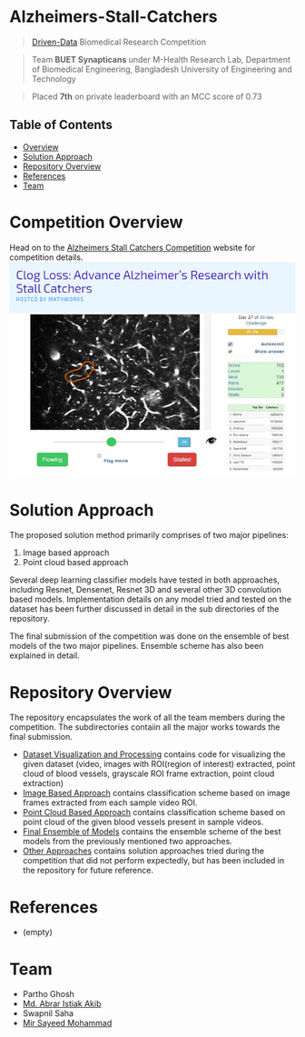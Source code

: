 # Alzheimers-Stall-Catchers

> <a href="https://www.drivendata.org/competitions/">Driven-Data</a> Biomedical Research Competition 

> Team **BUET Synapticans** under M-Health Research Lab, Department of Biomedical Engineering, Bangladesh University of Engineering and Technology

> Placed **7th** on private leaderboard with an MCC score of 0.73

## Table of Contents

- [Overview](#competition-overview)
- [Solution Approach](#solution-approach)
- [Repository Overview](#repository-overview)
- [References](#reference)
- [Team](#team)

# Competition Overview

Head on to the <a href="https://www.drivendata.org/competitions/65/clog-loss-alzheimers-research/page/207/">Alzheimers Stall Catchers Competition</a> website for competition details.
![Base Image](screenshots/home.png)

# Solution Approach

The proposed solution method primarily comprises of two major pipelines:
 1. Image based approach 
 2. Point cloud based approach
 
Several deep learning classifier models have tested in both approaches, including Resnet, Densenet, Resnet 3D and several other 3D convolution based models. Implementation details on any model tried and tested on the dataset has been further discussed in detail in the sub directories of the repository.

The final submission of the competition was done on the ensemble of best models of the two major pipelines. Ensemble scheme has also been explained in detail.

# Repository Overview

The repository encapsulates the work of all the team members during the competition. The subdirectories contaiin all the major works towards the final submission.
    
 - <a href="">Dataset Visualization and Processing</a> contains code for visualizing the given dataset (video, images with ROI(region of interest) extracted, point cloud of blood vessels, grayscale ROI frame extraction, point cloud extraction)
 - <a href="">Image Based Approach</a> contains classification scheme based on image frames extracted from each sample video ROI.
 - <a href="">Point Cloud Based Approach</a> contains classification scheme based on point cloud of the given blood vessels present in sample videos.
 - <a href="">Final Ensemble of Models</a> contains the ensemble scheme of the best models from the previously mentioned two approaches.
 - <a href="">Other Approaches</a> contains solution approaches tried during the competition that did not perform expectedly, but has been included in the repository for future reference.

# References

- (empty)

# Team

- Partho Ghosh
- <a href="https://github.com/aia39">Md. Abrar Istiak Akib</a>
- Swapnil Saha
- <a href="https://github.com/ClockWorkKid">Mir Sayeed Mohammad</a>







